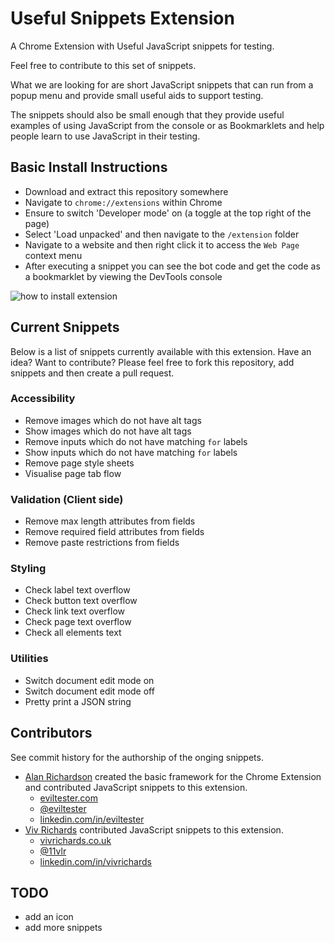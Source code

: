 # Useful Snippets Extension

A Chrome Extension with Useful JavaScript snippets for testing.

Feel free to contribute to this set of snippets.

What we are looking for are short JavaScript snippets that can run from a popup menu and provide small useful aids to support testing.

The snippets should also be small enough that they provide useful examples of using JavaScript from the console or as Bookmarklets and help people learn to use JavaScript in their testing.

## Basic Install Instructions

- Download and extract this repository somewhere
- Navigate to `chrome://extensions` within Chrome
- Ensure to switch 'Developer mode' on (a toggle at the top right of the page)
- Select 'Load unpacked' and then navigate to the  `/extension` folder
- Navigate to a website and then right click it to access the `Web Page` context menu
- After executing a snippet you can see the bot code and get the code as a bookmarklet by viewing the DevTools console 

![how to install extension](https://github.com/eviltester/usefuljssnippetextension/blob/master/Images/HowToInstall.gif)

## Current Snippets
Below is a list of snippets currently available with this extension. Have an idea? Want to contribute? Please feel free to fork this repository, add snippets and then create a pull request.

### Accessibility
* Remove images which do not have alt tags
* Show images which do not have alt tags
* Remove inputs which do not have matching `for` labels
* Show inputs which do not have matching `for` labels
* Remove page style sheets
* Visualise page tab flow

### Validation (Client side)
* Remove max length attributes from fields
* Remove required field attributes from fields
* Remove paste restrictions from fields

### Styling
* Check label text overflow
* Check button text overflow
* Check link text overflow
* Check page text overflow
* Check all elements text 

### Utilities
* Switch document edit mode on
* Switch document edit mode off
* Pretty print a JSON string 

## Contributors

See commit history for the authorship of the onging snippets.

- [Alan Richardson](https://github.com/eviltester) created the basic framework for the Chrome Extension and contributed JavaScript snippets to this extension.
    - [eviltester.com](https://eviltester.com)
    - [@eviltester](https://twitter.com/eviltester)
    - [linkedin.com/in/eviltester](https://www.linkedin.com/in/eviltester)
- [Viv Richards](https://github.com/vivrichards600) contributed JavaScript snippets to this extension.
    - [vivrichards.co.uk](http://vivrichards.co.uk/)
    - [@11vlr](https://twitter.com/11vlr)
    - [linkedin.com/in/vivrichards](https://www.linkedin.com/in/vivrichards)


## TODO

- add an icon
- add more snippets
